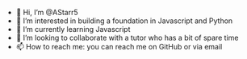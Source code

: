 - 👋 Hi, I’m @AStarr5
- 👀 I’m interested in building a foundation in Javascript and Python
- 🌱 I’m currently learning Javascript
- 💞️ I’m looking to collaborate with a tutor who has a bit of spare time
- 📫 How to reach me: you can reach me on GitHub or via email

<!---
AStarr5/AStarr5 is a ✨ special ✨ repository because its `README.md` (this file) appears on your GitHub profile.
You can click the Preview link to take a look at your changes.
--->
